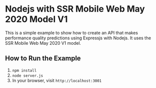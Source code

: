 # Nodejs with SSR Mobile Web May 2020 Model V1

This is a simple example to show how to create an API that makes
performance quality predictions using Expressjs with Nodejs. It
uses the SSR Mobile Web May 2020 V1 model.

## How to Run the Example

1. `npm install`
2. `node server.js`
3. In your browser, visit `http://localhost:3001`